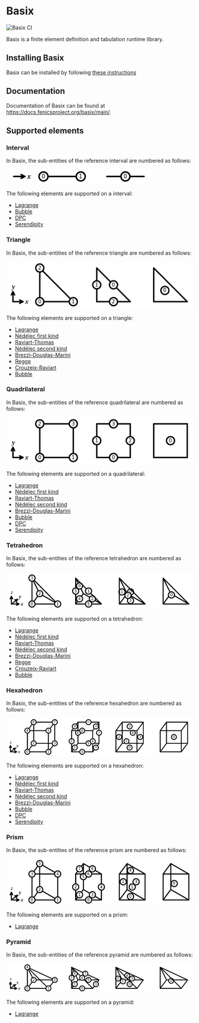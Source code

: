 # Basix

![Basix CI](https://github.com/FEniCS/basix/workflows/Basix%20CI/badge.svg)

Basix is a finite element definition and tabulation runtime library.

## Installing Basix
Basix can be installed by following [these instructions](INSTALL.md)

## Documentation
Documentation of Basix can be found at https://docs.fenicsproject.org/basix/main/.

## Supported elements

### Interval
In Basix, the sub-entities of the reference interval are numbered as follows:

![The numbering of a reference interval](img/interval_numbering.png)

The following elements are supported on a interval:

  - [Lagrange](https://defelement.com/elements/lagrange.html)
  - [Bubble](https://defelement.com/elements/bubble.html)
  - [DPC](https://defelement.com/elements/dpc.html)
  - [Serendipity](https://defelement.com/elements/serendipity.html)

### Triangle
In Basix, the sub-entities of the reference triangle are numbered as follows:

![The numbering of a reference triangle](img/triangle_numbering.png)

The following elements are supported on a triangle:

  - [Lagrange](https://defelement.com/elements/lagrange.html)
  - [Nédélec first kind](https://defelement.com/elements/nedelec1.html)
  - [Raviart-Thomas](https://defelement.com/elements/raviart-thomas.html)
  - [Nédélec second kind](https://defelement.com/elements/nedelec2.html)
  - [Brezzi-Douglas-Marini](https://defelement.com/elements/brezzi-douglas-marini.html)
  - [Regge](https://defelement.com/elements/regge.html)
  - [Crouzeix-Raviart](https://defelement.com/elements/crouzeix-raviart.html)
  - [Bubble](https://defelement.com/elements/bubble.html)

### Quadrilateral
In Basix, the sub-entities of the reference quadrilateral are numbered as follows:

![The numbering of a reference quadrilateral](img/quadrilateral_numbering.png)

The following elements are supported on a quadrilateral:

  - [Lagrange](https://defelement.com/elements/lagrange.html)
  - [Nédélec first kind](https://defelement.com/elements/nedelec1.html)
  - [Raviart-Thomas](https://defelement.com/elements/qdiv.html)
  - [Nédélec second kind](https://defelement.com/elements/scurl.html)
  - [Brezzi-Douglas-Marini](https://defelement.com/elements/sdiv.html)
  - [Bubble](https://defelement.com/elements/bubble.html)
  - [DPC](https://defelement.com/elements/dpc.html)
  - [Serendipity](https://defelement.com/elements/serendipity.html)

### Tetrahedron
In Basix, the sub-entities of the reference tetrahedron are numbered as follows:

![The numbering of a reference tetrahedron](img/tetrahedron_numbering.png)

The following elements are supported on a tetrahedron:

  - [Lagrange](https://defelement.com/elements/lagrange.html)
  - [Nédélec first kind](https://defelement.com/elements/nedelec1.html)
  - [Raviart-Thomas](https://defelement.com/elements/raviart-thomas.html)
  - [Nédélec second kind](https://defelement.com/elements/nedelec2.html)
  - [Brezzi-Douglas-Marini](https://defelement.com/elements/brezzi-douglas-marini.html)
  - [Regge](https://defelement.com/elements/regge.html)
  - [Crouzeix-Raviart](https://defelement.com/elements/crouzeix-raviart.html)
  - [Bubble](https://defelement.com/elements/bubble.html)

### Hexahedron
In Basix, the sub-entities of the reference hexahedron are numbered as follows:

![The numbering of a reference hexahedron](img/hexahedron_numbering.png)

The following elements are supported on a hexahedron:

  - [Lagrange](https://defelement.com/elements/lagrange.html)
  - [Nédélec first kind](https://defelement.com/elements/nedelec1.html)
  - [Raviart-Thomas](https://defelement.com/elements/qdiv.html)
  - [Nédélec second kind](https://defelement.com/elements/scurl.html)
  - [Brezzi-Douglas-Marini](https://defelement.com/elements/sdiv.html)
  - [Bubble](https://defelement.com/elements/bubble.html)
  - [DPC](https://defelement.com/elements/dpc.html)
  - [Serendipity](https://defelement.com/elements/serendipity.html)

### Prism
In Basix, the sub-entities of the reference prism are numbered as follows:

![The numbering of a reference prism](img/prism_numbering.png)

The following elements are supported on a prism:

  - [Lagrange](https://defelement.com/elements/lagrange.html)

### Pyramid
In Basix, the sub-entities of the reference pyramid are numbered as follows:

![The numbering of a reference pyramid](img/pyramid_numbering.png)

The following elements are supported on a pyramid:

  - [Lagrange](https://defelement.com/elements/lagrange.html)

